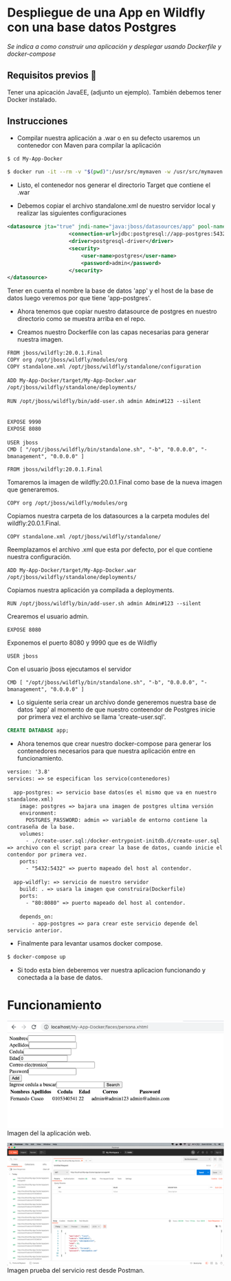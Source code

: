 # Despliegue de una App en Wildfly con una base datos Postgres
_Se indica a como construir una aplicación y desplegar usando Dockerfile y docker-compose_

## Requisitos previos 🚀
Tener una apicación JavaEE, (adjunto un ejemplo).
También debemos tener Docker instalado.

## Instrucciones

- Compilar nuestra aplicación a .war o en su defecto usaremos un contenedor con Maven para compilar la aplicación

```sh
$ cd My-App-Docker
```

```sh
$ docker run -it --rm -v "$(pwd)":/usr/src/mymaven -w /usr/src/mymaven maven:3.3-jdk-8 mvn clean install
```
- Listo, el contenedor nos generar el directorio Target que contiene el .war

- Debemos copiar el archivo standalone.xml de nuestro servidor local y realizar las siguientes configuraciones

```xml
<datasource jta="true" jndi-name="java:jboss/datasources/app" pool-name="app" enabled="true"                use-java-context="true" use-ccm="true">
                    <connection-url>jdbc:postgresql://app-postgres:5432/app</connection-url>
                    <driver>postgresql-driver</driver>
                    <security>
                        <user-name>postgres</user-name>
                        <password>admin</password>
                    </security>
</datasource>
```

Tener en cuenta el nombre la base de datos 'app' y el host de la base de datos luego veremos por que tiene 'app-postgres'.

- Ahora tenemos que copiar nuestro datasource de postgres en nuestro directorio como se muestra arriba en el repo.

- Creamos nuestro Dockerfile con las capas necesarias para generar nuestra imagen.

```Docker
FROM jboss/wildfly:20.0.1.Final
COPY org /opt/jboss/wildfly/modules/org
COPY standalone.xml /opt/jboss/wildfly/standalone/configuration

ADD My-App-Docker/target/My-App-Docker.war /opt/jboss/wildfly/standalone/deployments/

RUN /opt/jboss/wildfly/bin/add-user.sh admin Admin#123 --silent


EXPOSE 9990
EXPOSE 8080

USER jboss
CMD [ "/opt/jboss/wildfly/bin/standalone.sh", "-b", "0.0.0.0", "-bmanagement", "0.0.0.0" ]
```
```Docker
FROM jboss/wildfly:20.0.1.Final
```

Tomaremos la imagen de wildfly:20.0.1.Final como base de la nueva imagen que generaremos.

```Docker
COPY org /opt/jboss/wildfly/modules/org
```
Copiamos nuestra carpeta de los datasources a la carpeta modules del wildfly:20.0.1.Final.

```Docker
COPY standalone.xml /opt/jboss/wildfly/standalone/
```
Reemplazamos el archivo .xml que esta por defecto, por el que contiene nuestra configuración.

```Docker
ADD My-App-Docker/target/My-App-Docker.war /opt/jboss/wildfly/standalone/deployments/
```
Copiamos nuestra aplicación ya compilada a deployments.

```Docker
RUN /opt/jboss/wildfly/bin/add-user.sh admin Admin#123 --silent
```
Crearemos el usuario admin.

```Docker
EXPOSE 8080
```
Exponemos el puerto 8080 y 9990 que es de Wildfly

```Docker
USER jboss
```
Con el usuario jboss ejecutamos el servidor

```Docker
CMD [ "/opt/jboss/wildfly/bin/standalone.sh", "-b", "0.0.0.0", "-bmanagement", "0.0.0.0" ]
```

- Lo siguiente seria crear un archivo donde generemos nuestra base de datos 'app' al momento de que nuestro conteendor de Postgres inicie por primera vez el archivo se llama 'create-user.sql'.

```sql
CREATE DATABASE app;
```
- Ahora tenemos que crear nuestro docker-compose para generar los contenedores necesarios para que nuestra aplicación entre en funcionamiento.

```Docker
version: '3.8'
services: => se especifican los servico(contenedores)

  app-postgres: => servicio base datos(es el mismo que va en nuestro standalone.xml)
    image: postgres => bajara una imagen de postgres ultima versión
    environment: 
      POSTGRES_PASSWORD: admin => variable de entorno contiene la contraseña de la base.
    volumes:
      - ./create-user.sql:/docker-entrypoint-initdb.d/create-user.sql => archivo con el script para crear la base de datos, cuando inicie el contendor por primera vez.
    ports:
      - "5432:5432" => puerto mapeado del host al contendor.

  app-wildfly: => servicio de nuestro servidor
    build: . => usara la imagen que construira(Dockerfile)
    ports:
      - "80:8080" => puerto mapeado del host al contendor.
  
    depends_on:
        - app-postgres => para crear este servicio depende del servicio anterior.
```

- Finalmente para levantar usamos docker compose.
```sh
$ docker-compose up
```

- Si todo esta bien deberemos ver nuestra aplicacion funcionando y conectada a la base de datos.

# Funcionamiento
![Github Logo](/img/web.png)
Imagen del la aplicación web.

![Github Logo](/img/rest.png)
Imagen prueba del servicio rest desde Postman.







